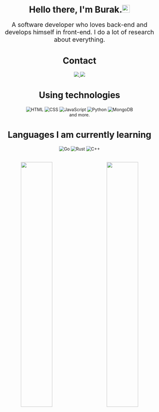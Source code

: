 <h1 align="center">Hello there, I'm Burak.<img src="https://media.giphy.com/media/hvRJCLFzcasrR4ia7z/giphy.gif" width="25px"></h1>
<p align="center" style="text-align: center; font-size: 20px;">A software developer who loves back-end and develops himself in front-end. I do a lot of research about everything.</p>


<div>
	<h1 align="center">Contact
  </h1>
</div>

<div align="center">
    <a href="https://discord.com/users/919628220511432744" target="_blank"><img src="https://shields.io/badge/Discord-111111.svg?&style=for-the-badge&logo=discord"</a>
    <a href="mailto:arwell@duck.com"><img src="https://shields.io/badge/MAIL-ffa136.svg?&style=for-the-badge&logo=gmail"/></a>
</div>


<h1 align="center">
  Using technologies
  </h1>
<div align="center">
    <img alt="HTML" align="center" src="https://img.shields.io/badge/-HTML5-E34F26?style=for-the-badge&logo=html5&logoColor=white"/>
    <img alt="CSS" align="center" src="https://img.shields.io/badge/-CSS3-264de4?style=for-the-badge&logo=css3&logoColor=white"/>
    <img alt="JavaScript" align="center" src="https://img.shields.io/badge/-Javascript-edb200?style=for-the-badge&logo=javascript&logoColor=white"/>
    <img alt="Python" align="center" src="https://img.shields.io/badge/Python-0078d7.svg?style=for-the-badge&logo=python&logoColor=white"/>
    <img alt="MongoDB" align="center" src ="https://img.shields.io/badge/MongoDB-%234ea94b.svg?style=for-the-badge&logo=mongodb&logoColor=white"/>
    <br>
	and more.
</div>
<div>
	<h1 align="center">Languages I am currently learning</h1>
	<div align="center">
		<img alt="Go" align="center" src="https://img.shields.io/badge/Go-0384fc.svg?style=for-the-badge&logo=go&logoColor=white"/>
		<img alt="Rust" align="center" src="https://img.shields.io/badge/Rust-ff3f0f.svg?style=for-the-badge&logo=rust&logoColor=white"/>
		<img alt="C++" align="center" src="https://img.shields.io/badge/C++-004cff.svg?style=for-the-badge&logo=cplusplus&logoColor=white"/>
	</div>
<br><br>


<div align="center">
<img align="left" width="45%" src="https://github-readme-stats.vercel.app/api?username=arwellbk&theme=dark&hide_border=true">
<img width="45%" align="right" src="https://github-readme-stats.vercel.app/api/top-langs/?username=arwellbk&theme=dark&hide_border=true&layout=compact">
</div>
